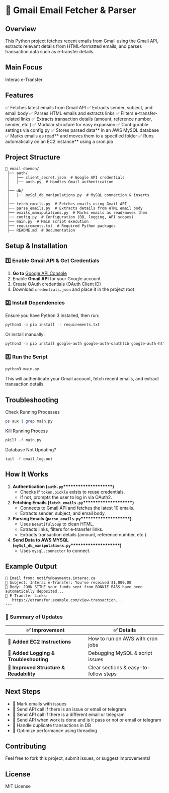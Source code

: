 # 📩 Gmail Email Fetcher & Parser

## **Overview**

This Python project fetches recent emails from Gmail using the Gmail API, extracts relevant details from HTML-formatted emails, and parses transaction data such as e-transfer details. 

## **Main Focus**
Interac e-Transfer

## **Features**

✅ Fetches latest emails from Gmail API
✅ Extracts sender, subject, and email body
✅ Parses HTML emails and extracts links
✅ Filters e-transfer-related links
✅ Extracts transaction details (amount, reference number, sender, etc.)
✅ Modular structure for easy expansion
✅ Configurable settings via config.py
✅ Stores parsed data** in an AWS MySQL database
✅ Marks emails as read** and moves them to a specified folder
✅ Runs automatically on an EC2 instance** using a cron job

## **Project Structure**

```
📁 email-daemon/
 ├── auth/
 │   ├── client_secret.json  # Google API credentials
 │   ├── auth.py  # Handles Gmail authentication
 │
 ├── db/
 │   ├── mySql_db_manipulations.py  # MySQL connection & inserts
 │
 ├── fetch_emails.py  # Fetches emails using Gmail API
 ├── parse_emails.py  # Extracts details from HTML email body
 ├── emails_manipulations.py  # Marks emails as read/moves them
 ├── config.py  # Configuration (DB, logging, API scopes)
 ├── main.py  # Main script execution
 ├── requirements.txt  # Required Python packages
 ├── README.md  # Documentation

```

## **Setup & Installation**

### **1️⃣ Enable Gmail API & Get Credentials**

1. **Go to** [Google API Console](https://console.cloud.google.com/)
2. Enable **Gmail API** for your Google account
3. Create OAuth credentials (OAuth Client ID)
4. Download `credentials.json` and place it in the project root

### **2️⃣ Install Dependencies**

Ensure you have Python 3 installed, then run:

```sh
python3 -m pip install -r requirements.txt
```

Or install manually:

```sh
python3 -m pip install google-auth google-auth-oauthlib google-auth-httplib2 google-api-python-client beautifulsoup4
```

### **3️⃣ Run the Script**

```sh
python3 main.py
```

This will authenticate your Gmail account, fetch recent emails, and extract transaction details.

## **Troubleshooting**

Check Running Processes
```sh
ps aux | grep main.py
```

Kill Running Process
```sh
pkill -f main.py
```
Database Not Updating?
```
tail -f email_log.out
```

## **How It Works**

1. **Authentication (********`auth.py`********\*\*\*\*\*\*\*\*\*\*\*\*\*\*\*\*\*\*\*\*)**
   - Checks if `token.pickle` exists to reuse credentials.
   - If not, prompts the user to log in via OAuth2.
2. **Fetching Emails (********`fetch_emails.py`********\*\*\*\*\*\*\*\*\*\*\*\*\*\*\*\*\*\*\*\*)**
   - Connects to Gmail API and fetches the latest 10 emails.
   - Extracts sender, subject, and email body.
3. **Parsing Emails (********`parse_emails.py`********\*\*\*\*\*\*\*\*\*\*\*\*\*\*\*\*\*\*\*\*)**
   - Uses `BeautifulSoup` to clean HTML.
   - Extracts links, filters for e-transfer links.
   - Extracts transaction details (amount, reference number, etc.).
4. **Send Data to AWS MYSQL (********`mySql_db_manipulations.py`********\*\*\*\*\*\*\*\*\*\*\*\*\*\*\*\*\*\*\*\*)**
   - Uses `mysql.connector` to connect.

## **Example Output**

```
📩 Email from: notify@payments.interac.ca
📜 Subject: Interac e-Transfer: You've received $1,000.00
📖 Body: JOHN SITHE your funds sent from BONNIE BASS have been automatically deposited...
🔗 E-Transfer Links:
   https://etransfer.example.com/view-transaction...
---
```

### **🚀 Summary of Updates**
| ✅ **Improvement** | ✅ **Details** |
|------------------|--------------|
| 📌 **Added EC2 Instructions** | How to run on AWS with cron jobs |
| 📌 **Added Logging & Troubleshooting** | Debugging MySQL & script issues |
| 📌 **Improved Structure & Readability** | Clear sections & easy-to-follow steps |

## **Next Steps**

- 📌 Mark emails with issues 
- 📌 Send API call if there is an issue or email or telegram 
- 📌 Send API call if there is a different email or telegram 
- 📌 Send API when work is done and is it pass or not or email or telegram 
- 📌 Handle duplicate transactions in DB
- 📌 Optimize performance using threading

## **Contributing**

Feel free to fork this project, submit issues, or suggest improvements!

## **License**

MIT License

